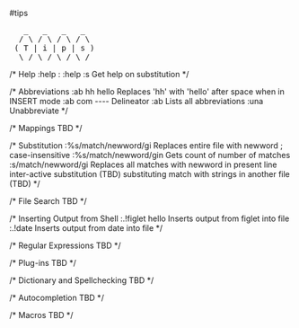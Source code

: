 #tips

<pre>
   _   _   _   _  
  / \ / \ / \ / \ 
 ( T | i | p | s )
  \_/ \_/ \_/ \_/ 
</pre>

/* Help
:help :<verb>
:help :s       Get help on substitution
*/

/* Abbreviations
:ab hh hello   Replaces 'hh' with 'hello' after space when in INSERT mode
:ab com ----   Delineator
:ab            Lists all abbreviations 
:una           Unabbreviate
*/

/* Mappings
TBD
*/

/* Substitution
:%s/match/newword/gi   Replaces entire file with newword ; case-insensitive
:%s/match/newword/gin  Gets count of number of matches
:s/match/newword/gi    Replaces all matches with newword in present line 
inter-active substitution (TBD)
substituting match with strings in another file (TBD)
*/

/* File Search
TBD
*/

/* Inserting Output from Shell 
:.!figlet hello    Inserts output from figlet into file 
:.!date            Inserts output from date into file
*/

/* Regular Expressions
TBD
*/

/* Plug-ins
TBD
*/

/* Dictionary and Spellchecking
TBD
*/

/* Autocompletion
TBD
*/

/* Macros
TBD
*/
